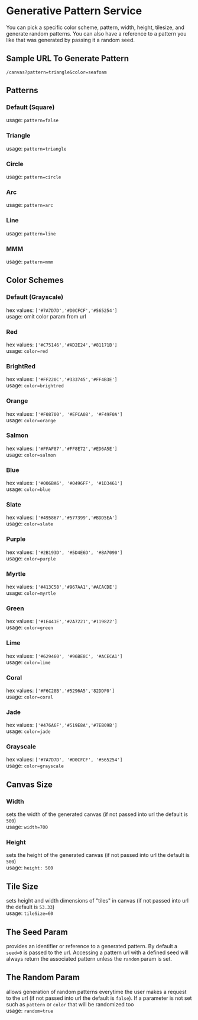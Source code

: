 # Generative Pattern Service

You can pick a specific color scheme, pattern, width, height, tilesize, and generate random patterns. You can also have a reference to a pattern you like that was generated by passing it a random seed. 

## Sample URL To Generate Pattern

`/canvas?pattern=triangle&color=seafoam`

## Patterns

### Default (Square)
usage: `pattern=false`

### Triangle
usage: `pattern=triangle`

### Circle
usage: `pattern=circle`

### Arc
usage: `pattern=arc`

### Line
usage: `pattern=line`

### MMM
usage: `pattern=mmm`

## Color Schemes

### Default (Grayscale)
hex values: `['#7A7D7D','#D0CFCF','#565254']`\
usage: omit color param from url

### Red
hex values: `['#C75146','#AD2E24','#81171B']`\
usage: `color=red`

### BrightRed
hex values: `['#FF220C','#333745','#FF4B3E']`\
usage: `color=brightred`

### Orange
hex values: `['#F08700', '#EFCA08', '#F49F0A']`\
usage: `color=orange`

### Salmon
hex values: `['#FFAF87','#FF8E72','#ED6A5E']`\
usage: `color=salmon`

### Blue
hex values: `['#006BA6', '#0496FF', '#1D3461']`\
usage: `color=blue`

### Slate
hex values: `['#495867','#577399','#BDD5EA']`\
usage: `color=slate`

### Purple
hex values: `['#2B193D', '#5D4E6D', '#8A7090']`\
usage: `color=purple`

### Myrtle 
hex values: `['#413C58','#967AA1','#ACACDE']`\
usage: `color=myrtle`

### Green
hex values: `['#1E441E','#2A7221','#119822']`\
usage: `color=green`

### Lime
hex values: `['#629460', '#96BE8C', '#ACECA1']`\
usage: `color=lime`

### Coral
hex values: `['#F6C28B','#5296A5','82DDF0']`\
usage: `color=coral`

### Jade
hex values: `['#476A6F','#519E8A','#7EB09B']`\
usage: `color=jade`

### Grayscale
hex values: `['#7A7D7D', '#D0CFCF', '#565254']`\
usage: `color=grayscale`

## Canvas Size 

### Width
sets the width of the generated canvas (if not passed into url the default is `500`)\
usage: `width=700`

### Height
sets the height of the generated canvas (if not passed into url the default is `500`)\
usage: `height: 500`

## Tile Size
sets height and width dimensions of "tiles" in canvas (if not passed into url the default is `53.33`)\
usage: `tileSize=60`

## The Seed Param
provides an identifier or reference to a generated pattern. By default a `seed=0` is passed to the url. Accessing a pattern url with a defined seed will always return the associated pattern unless the `random` param is set.

## The Random Param 
allows generation of random patterns everytime the user makes a request to the url (if not passed into url the default is `false`). If a parameter is not set such as `pattern` or `color` that will be randomized too\
usage: `random=true`


